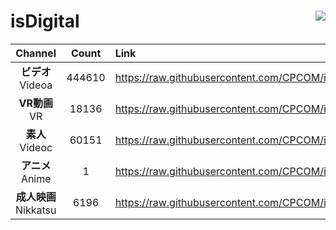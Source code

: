 # isDigital <img align="right" src="https://img.shields.io/github/last-commit/CPCOM/isDigital"/>  
  
| Channel | Count | Link |  
| :-----: | :---: | :--- |  
|**ビデオ**<br />Videoa | 444610 | https://raw.githubusercontent.com/CPCOM/isDigital/main/Videoa.txt |  
|**VR動画**<br />VR | 18136 | https://raw.githubusercontent.com/CPCOM/isDigital/main/VR.txt |  
|**素人**<br />Videoc | 60151 | https://raw.githubusercontent.com/CPCOM/isDigital/main/Videoc.txt |  
|**アニメ**<br />Anime | 1 | https://raw.githubusercontent.com/CPCOM/isDigital/main/Anime.txt |  
|**成人映画**<br />Nikkatsu | 6196 | https://raw.githubusercontent.com/CPCOM/isDigital/main/Nikkatsu.txt |  